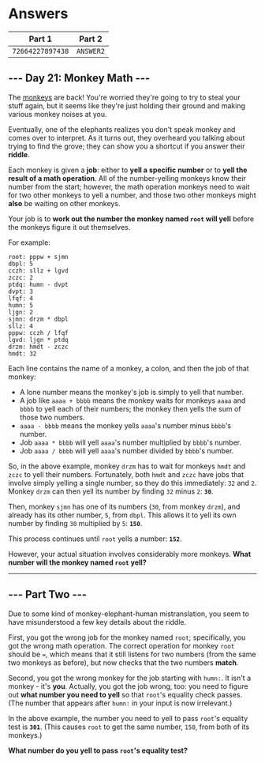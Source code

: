 # Answers

| Part 1           | Part 2    |
| ---------------- | --------- |
| `72664227897438` | `ANSWER2` |

## --- Day 21: Monkey Math ---

The [monkeys](../11) are back! You're worried they're going to try to steal your stuff again, but it seems like they're just holding their ground and making various monkey noises at you.

Eventually, one of the elephants realizes you don't speak monkey and comes over to interpret. As it turns out, they overheard you talking about trying to find the grove; they can show you a shortcut if you answer their __riddle__.

Each monkey is given a __job__: either to __yell a specific number__ or to __yell the result of a math operation__. All of the number-yelling monkeys know their number from the start; however, the math operation monkeys need to wait for two other monkeys to yell a number, and those two other monkeys might __also__ be waiting on other monkeys.

Your job is to __work out the number the monkey named `root` will yell__ before the monkeys figure it out themselves.

For example:

    root: pppw + sjmn
    dbpl: 5
    cczh: sllz + lgvd
    zczc: 2
    ptdq: humn - dvpt
    dvpt: 3
    lfqf: 4
    humn: 5
    ljgn: 2
    sjmn: drzm * dbpl
    sllz: 4
    pppw: cczh / lfqf
    lgvd: ljgn * ptdq
    drzm: hmdt - zczc
    hmdt: 32

Each line contains the name of a monkey, a colon, and then the job of that monkey:

- A lone number means the monkey's job is simply to yell that number.
- A job like `aaaa + bbbb` means the monkey waits for monkeys `aaaa` and `bbbb` to yell each of their numbers; the monkey then yells the sum of those two numbers.
- `aaaa - bbbb` means the monkey yells `aaaa`'s number minus `bbbb`'s number.
- Job `aaaa * bbbb` will yell `aaaa`'s number multiplied by `bbbb`'s number.
- Job `aaaa / bbbb` will yell `aaaa`'s number divided by `bbbb`'s number.

So, in the above example, monkey `drzm` has to wait for monkeys `hmdt` and `zczc` to yell their numbers. Fortunately, both `hmdt` and `zczc` have jobs that involve simply yelling a single number, so they do this immediately: `32` and `2`. Monkey `drzm` can then yell its number by finding `32` minus `2`: __`30`__.

Then, monkey `sjmn` has one of its numbers (`30`, from monkey `drzm`), and already has its other number, `5`, from `dbpl`. This allows it to yell its own number by finding `30` multiplied by `5`: __`150`__.

This process continues until `root` yells a number: __`152`__.

However, your actual situation involves considerably more monkeys. __What number will the monkey named `root` yell?__

-----------------

## --- Part Two ---

Due to some kind of monkey-elephant-human mistranslation, you seem to have misunderstood a few key details about the riddle.

First, you got the wrong job for the monkey named `root`; specifically, you got the wrong math operation. The correct operation for monkey `root` should be `=`, which means that it still listens for two numbers (from the same two monkeys as before), but now checks that the two numbers __match__.

Second, you got the wrong monkey for the job starting with `humn:`. It isn't a monkey - it's __you__. Actually, you got the job wrong, too: you need to figure out __what number you need to yell__ so that `root`'s equality check passes. (The number that appears after `humn:` in your input is now irrelevant.)

In the above example, the number you need to yell to pass `root`'s equality test is __`301`__. (This causes `root` to get the same number, `150`, from both of its monkeys.)

__What number do you yell to pass `root`'s equality test?__
